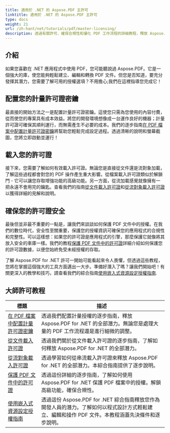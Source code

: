 ```yaml
---
title: 適用於 .NET 的 Aspose.PDF 主許可
linktitle: 適用於 .NET 的 Aspose.PDF 主許可
type: docs
weight: 21
url: /zh-hant/net/tutorials/pdf/master-licensing/
description: 透過有關許可、確保合規性和優化 PDF 工作流程的詳細教程，釋放 Aspose.PDF for .NET 的全部潛力。
---
```

## 介紹

如果您喜歡在 .NET 應用程式中使用 PDF，您可能聽說過 Aspose.PDF。它是一個強大的庫，使您能夠輕鬆建立、編輯和轉換 PDF 文件。但您是否知道，要充分發揮其潛力，您需要了解可用的授權選項？不用擔心;我們在這裡指導您完成它！

## 配置您的計量許可證密鑰
最直接的開始方法之一是配置計量許可證密鑰。這使您只需為您使用的內容付費，從而使您的專案具有成本效益。將您的開發環境想像成一台運作良好的機器；計量許可證可確保其順利運行，而無需產生不必要的成本。我們的逐步指南[在 PDF 檔案中配置計量許可證密鑰](./configureing-metered-license-keys/)將幫助您輕鬆完成設定過程。透過清晰的說明和螢幕截圖，您將立即啟動並運行！

## 載入您的許可證
接下來，您需要了解如何有效載入許可證。無論您是直接從文件還是流對象加載，了解這些過程都會對您的 PDF 操作產生重大影響。從檔案載入許可證類似於解鎖門 - 它可以讓您存取增強功能的高級功能。另一方面，從流加載感覺就像擁有一把永遠不會用完的鑰匙。查看我們的指南[從文件載入許可證](./loading-license-from-file/)和[從流對象載入許可證](./loading-license-from-stream-object/)以獲得詳細的見解和說明。

## 確保您的許可證安全
最後但並非最不重要的一點是，讓我們來談談如何保護 PDF 文件中的授權。在我們的數位時代，安全性至關重要，保護您的授權資訊可確保您的應用程式的合規性和完整性。可以這樣想：如果您的許可證是應用程式的引擎，那麼保護它就像將其放入安全的車庫一樣。我們的教程[保護 PDF 文件中的許可證](./securing-license/)詳細介紹如何保護您的許可證數據，以便您始終免受未經授權的存取。

了解 Aspose.PDF for .NET 許可一開始可能看起來令人畏懼，但透過這些教程，您將在掌握這個強大的工具方面邁出一大步。準備好潛入了嗎？讓我們開始吧！有關更深入的教學和技巧，請查看我們的綜合指南[使用嵌入式資源設定授權指南](./guide-to-set-license-using-embedded-resource/). 


## 大師許可教程
| 標題 | 描述 |
| --- | --- | 
| [在 PDF 檔案中配置計量許可證密鑰](./configureing-metered-license-keys/) | 透過我們配置計量授權的逐步指南，釋放 Aspose.PDF for .NET 的全部潛力。無論您是處理大量的 PDF 工作流程還是進行細微的調整。 |  
| [從文件載入許可證](./loading-license-from-file/) | 透過我們關於從文件載入許可證的逐步指南，了解如何釋放 Aspose.PDF for .NET 的全部潛力。 |  
| [從流對象載入許可證](./loading-license-from-stream-object/) | 透過學習如何從串流載入許可證來釋放 Aspose.PDF for .NET 的全部潛力。本綜合指南提供了逐步說明。 |  
| [保護 PDF 文件中的許可證](./securing-license/) | 透過這份詳細的逐步指南，了解如何使用 Aspose.PDF for .NET 保護 PDF 檔案中的授權。解鎖高級功能，確保合規性。 |  
| [使用嵌入式資源設定授權指南](./guide-to-set-license-using-embedded-resource/) | 透過這份 Aspose.PDF for .NET 綜合指南釋放您作為開發人員的潛力。了解如何以程式設計方式輕鬆建立、編輯和操作 PDF 文件。本教程涵蓋先決條件和逐步說明。 |  